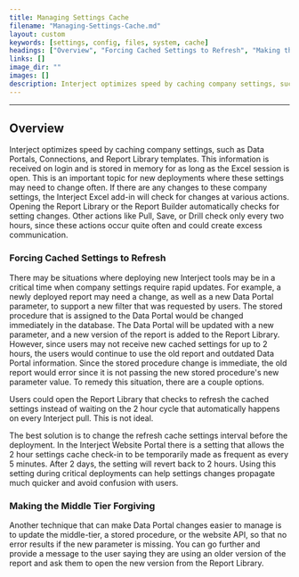 ```yaml
---
title: Managing Settings Cache
filename: "Managing-Settings-Cache.md"
layout: custom
keywords: [settings, config, files, system, cache]
headings: ["Overview", "Forcing Cached Settings to Refresh", "Making the Middle Tier Forgiving"]
links: []
image_dir: ""
images: []
description: Interject optimizes speed by caching company settings, such as Data Portals, Connections, and Report Library templates. This information is received on login and is stored in memory for as long as the Excel session is open.
---
```

* * *

## Overview

Interject optimizes speed by caching company settings, such as Data Portals, Connections, and Report Library templates. This information is received on login and is stored in memory for as long as the Excel session is open. This is an important topic for new deployments where these settings may need to change often. If there are any changes to these company settings, the Interject Excel add-in will check for changes at various actions. Opening the Report Library or the Report Builder automatically checks for setting changes. Other actions like Pull, Save, or Drill check only every two hours, since these actions occur quite often and could create excess communication.

### Forcing Cached Settings to Refresh

There may be situations where deploying new Interject tools may be in a critical time when company settings require rapid updates. For example, a newly deployed report may need a change, as well as a new Data Portal parameter, to support a new filter that was requested by users. The stored procedure that is assigned to the Data Portal would be changed immediately in the database. The Data Portal will be updated with a new parameter, and a new version of the report is added to the Report Library. However, since users may not receive new cached settings for up to 2 hours, the users would continue to use the old report and outdated Data Portal information. Since the stored procedure change is immediate, the old report would error since it is not passing the new stored procedure's new parameter value. To remedy this situation, there are a couple options.

Users could open the Report Library that checks to refresh the cached settings instead of waiting on the 2 hour cycle that automatically happens on every Interject pull. This is not ideal.

The best solution is to change the refresh cache settings interval before the deployment. In the Interject Website Portal there is a setting that allows the 2 hour settings cache check-in to be temporarily made as frequent as every 5 minutes. After 2 days, the setting will revert back to 2 hours. Using this setting during critical deployments can help settings changes propagate much quicker and avoid confusion with users.

### Making the Middle Tier Forgiving

Another technique that can make Data Portal changes easier to manage is to update the middle-tier, a stored procedure, or the website API, so that no error results if the new parameter is missing. You can go further and provide a message to the user saying they are using an older version of the report and ask them to open the new version from the Report Library.
